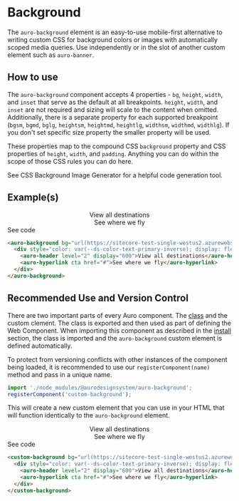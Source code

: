 <!--
The index.md file is a compiled document. No edits should be made directly to this file.
README.md is created by running `npm run build:docs`.
This file is generated based on a template fetched from `./docs/partials/index.md`
-->

# Background

<!-- AURO-GENERATED-CONTENT:START (FILE:src=./description.md) -->
<!-- The below content is automatically added from ./description.md -->
The `auro-background` element is an easy-to-use mobile-first alternative to writing custom CSS for background colors or images with automatically scoped media queries. Use independently or in the slot of another custom element such as `auro-banner`.
<!-- AURO-GENERATED-CONTENT:END -->

## How to use

<!-- AURO-GENERATED-CONTENT:START (FILE:src=./useCases.md) -->
<!-- The below content is automatically added from ./useCases.md -->
The `auro-background` component accepts 4 properties - `bg`, `height`, `width`, and `inset` that serve as the default at all breakpoints. `height`, `width`, and `inset` are not required and sizing will scale to the content when omitted. Additionally, there is a separate property for each supported breakpoint (`bgsm`, `bgmd`, `bglg`, `heightsm`, `heightmd`, `heightlg`, `widthsm`, `widthmd`, `widthlg`).  If you don't set specific size property the smaller property will be used.

These properties map to the compound CSS `background` property and CSS properties of `height`, `width`, and `padding`. Anything you can do within the scope of those CSS rules you can do here.

See <auro-hyperlink target="_blank" href="https://webcode.tools/generators/css/background-image">CSS Background Image Generator</auro-hyperlink> for a helpful code generation tool.
<!-- AURO-GENERATED-CONTENT:END -->

## Example(s)

<div class="exampleWrapper">
  <!-- AURO-GENERATED-CONTENT:START (FILE:src=./../../apiExamples/basic.html) -->
  <!-- The below content is automatically added from ./../../apiExamples/basic.html -->
  <auro-background bg="url(https://sitecore-test-single-westus2.azurewebsites.net/-/media/Images/pages/examples/ad2) center center/cover no-repeat">
    <div style="color: var(--ds-color-text-primary-inverse); display: flex; flex-direction: column; align-items: center; justify-content: center;">
      <auro-header level="2" display="600">View all destinations</auro-header>
      <auro-hyperlink cta href="#">See where we fly</auro-hyperlink>
    </div>
  </auro-background>
  <!-- AURO-GENERATED-CONTENT:END -->
</div>
<auro-accordion alignRight>
  <span slot="trigger">See code</span>
<!-- AURO-GENERATED-CONTENT:START (CODE:src=./../../apiExamples/basic.html) -->
<!-- The below code snippet is automatically added from ./../../apiExamples/basic.html -->

```html
<auro-background bg="url(https://sitecore-test-single-westus2.azurewebsites.net/-/media/Images/pages/examples/ad2) center center/cover no-repeat">
  <div style="color: var(--ds-color-text-primary-inverse); display: flex; flex-direction: column; align-items: center; justify-content: center;">
    <auro-header level="2" display="600">View all destinations</auro-header>
    <auro-hyperlink cta href="#">See where we fly</auro-hyperlink>
  </div>
</auro-background>
```
<!-- AURO-GENERATED-CONTENT:END -->
</auro-accordion>

## Recommended Use and Version Control

There are two important parts of every Auro component. The <a href="https://developer.mozilla.org/en-US/docs/Web/JavaScript/Reference/Classes">class</a> and the custom clement. The class is exported and then used as part of defining the Web Component. When importing this component as described in the <a href="#install">install</a> section, the class is imported and the `auro-background` custom element is defined automatically.

To protect from versioning conflicts with other instances of the component being loaded, it is recommended to use our `registerComponent(name)` method and pass in a unique name.

```js
import './node_modules/@aurodesignsystem/auro-background';
registerComponent('custom-background');
```

This will create a new custom element that you can use in your HTML that will function identically to the `auro-background` element.

<div class="exampleWrapper">
  <!-- AURO-GENERATED-CONTENT:START (FILE:src=./../../apiExamples/custom.html) -->
  <!-- The below content is automatically added from ./../../apiExamples/custom.html -->
  <custom-background bg="url(https://sitecore-test-single-westus2.azurewebsites.net/-/media/Images/pages/examples/ad2) center center/cover no-repeat">
    <div style="color: var(--ds-color-text-primary-inverse); display: flex; flex-direction: column; align-items: center; justify-content: center;">
      <auro-header level="2" display="600">View all destinations</auro-header>
      <auro-hyperlink cta href="#">See where we fly</auro-hyperlink>
    </div>
  </custom-background>
  <!-- AURO-GENERATED-CONTENT:END -->
</div>
<auro-accordion alignRight>
  <span slot="trigger">See code</span>
<!-- AURO-GENERATED-CONTENT:START (CODE:src=./../../apiExamples/custom.html) -->
<!-- The below code snippet is automatically added from ./../../apiExamples/custom.html -->

```html
<custom-background bg="url(https://sitecore-test-single-westus2.azurewebsites.net/-/media/Images/pages/examples/ad2) center center/cover no-repeat">
  <div style="color: var(--ds-color-text-primary-inverse); display: flex; flex-direction: column; align-items: center; justify-content: center;">
    <auro-header level="2" display="600">View all destinations</auro-header>
    <auro-hyperlink cta href="#">See where we fly</auro-hyperlink>
  </div>
</custom-background>
```
<!-- AURO-GENERATED-CONTENT:END -->
